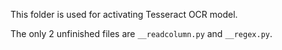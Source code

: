 This folder is used for activating Tesseract OCR model.

The only 2 unfinished files are `__readcolumn.py` and `__regex.py`.